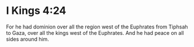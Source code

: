 # I Kings 4:24

For he had dominion over all the region west of the Euphrates from Tiphsah to Gaza, over all the kings west of the Euphrates. And he had peace on all sides around him.
